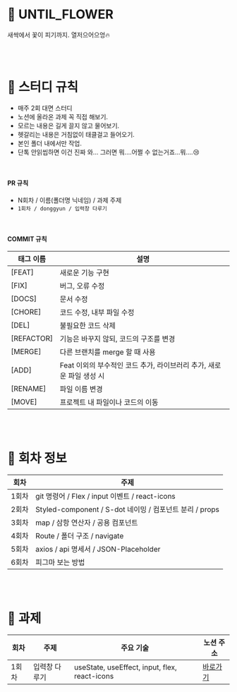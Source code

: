 # 🌱 UNTIL_FLOWER

새싹에서 꽃이 피기까지. 열저으어으엉🔥

<br/><br/>

# 🌿 스터디 규칙

- 매주 2회 대면 스터디
- 노션에 올라온 과제 꼭 직접 해보기.
- 모르는 내용은 길게 끌지 않고 물어보기.
- 헷갈리는 내용은 거침없이 태클걸고 들어오기.
- 본인 폴더 내에서만 작업.
- 단톡 안읽씹하면 이건 진짜 와... 그러면 뭐....어쩔 수 없는거죠...뭐....😢

<br/>

#### PR 규칙

- N회차 / 이름(폴더명 닉네임) / 과제 주제
- `1회차 / donggyun / 입력창 다루기`

<br/>

#### COMMIT 규칙

| 태그 이름  | 설명                                                                 |
| ---------- | -------------------------------------------------------------------- |
| [FEAT]     | 새로운 기능 구현                                                     |
| [FIX]      | 버그, 오류 수정                                                      |
| [DOCS]     | 문서 수정                                                            |
| [CHORE]    | 코드 수정, 내부 파일 수정                                            |
| [DEL]      | 불필요한 코드 삭제                                                   |
| [REFACTOR] | 기능은 바꾸지 않되, 코드의 구조를 변경                               |
| [MERGE]    | 다른 브랜치를 merge 할 때 사용                                       |
| [ADD]      | Feat 이외의 부수적인 코드 추가, 라이브러리 추가, 새로운 파일 생성 시 |
| [RENAME]   | 파일 이름 변경                                                       |
| [MOVE]     | 프로젝트 내 파일이나 코드의 이동                                     |

<br/><br/>

# 🌼 회차 정보

| **회차** | **주제**                                                |
| -------- | ------------------------------------------------------- |
| 1회차    | git 명령어 / Flex / input 이벤트 / react-icons          |
| 2회차    | Styled-component / S-dot 네이밍 / 컴포넌트 분리 / props |
| 3회차    | map / 삼항 연산자 / 공용 컴포넌트                       |
| 4회차    | Route / 폴더 구조 / navigate                            |
| 5회차    | axios / api 명세서 / JSON-Placeholder                   |
| 6회차    | 피그마 보는 방법                                        |

<br/><br/>

# 🌳 과제

| **회차** | **주제**      | **주요 기술**                                 | 노션 주소                                                          |
| -------- | ------------- | --------------------------------------------- | ------------------------------------------------------------------ |
| 1회차    | 입력창 다루기 | useState, useEffect, input, flex, react-icons | [바로가기](https://www.notion.so/575980b5f8b44dd4bb620facab97bee3) |

<br/><br/>
